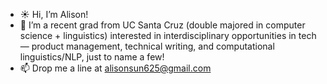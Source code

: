 - ☀️ Hi, I’m Alison!
- 👀 I’m a recent grad from UC Santa Cruz (double majored in computer science + linguistics) interested in interdisciplinary opportunities in tech — product management, technical writing, and computational linguistics/NLP, just to name a few!
- 📫 Drop me a line at alisonsun625@gmail.com

<!---
alison-work/alison-work is a ✨ special ✨ repository because its `README.md` (this file) appears on your GitHub profile.
You can click the Preview link to take a look at your changes.
--->

